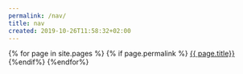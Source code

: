 ```yaml
---
permalink: /nav/
title: nav
created: 2019-10-26T11:58:32+02:00
---
```


{% for    page in site.pages %}
{% if page.permalink %}
[{{ page.title}}]({{page.permalink}})
{%endif%}
{%endfor%}